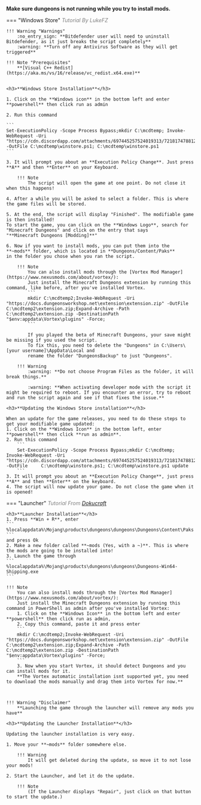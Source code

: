 **Make sure dungeons is not running while you try to install mods.**

=== "Windows Store" 
	<span style="color:gray">*Tutorial By LukeFZ*</span>  

	!!! Warning "Warnings"
		:no_entry_sign: **Bitdefender user will need to uninstall Bitdefender, as it just breaks the script completely**  
		:warning: **Turn off any Antivirus Software as they will get triggered**  

	!!! Note "Prerequisites"
		**[Visual C++ Redist](https://aka.ms/vs/16/release/vc_redist.x64.exe)**  


	<h3>**Windows Store Installation**</h3>

	1. Click on the **Windows icon** in the bottom left and enter **powershell** then click run as admin  

	2. Run this command

	```
	Set-ExecutionPolicy -Scope Process Bypass;mkdir C:\mcdtemp; Invoke-WebRequest -Uri "https://cdn.discordapp.com/attachments/697445257524019313/721817478812139520/mcdungeon_winstore_install_v7_5.ps1" -OutFile C:\mcdtemp\winstore.ps1; C:\mcdtemp\winstore.ps1
	```

	3. It will prompt you about an **Execution Policy Change**. Just press **A** and then **Enter** on your Keyboard.

		!!! Note
			The script will open the game at one point. Do not close it when this happens!

	4. After a while you will be asked to select a folder. This is where the game files will be stored.

	5. At the end, the script will display "Finished". The modifiable game is then installed! 
	To start the game, you can click on the **Windows Logo**, search for "Minecraft Dungeons" and click on the entry that says
	"**Minecraft Dungeons [Modding]**"

	6. Now if you want to install mods, you can put them into the **~mods** folder, which is located in **Dungeons/Content/Paks**
	in the folder you chose when you ran the script.

		!!! Note
			You can also install mods through the [Vortex Mod Manager](https://www.nexusmods.com/about/vortex/):  
			Just install the Minecraft Dungeons extension by running this command, like before, after you've installed Vortex.
			```
			mkdir C:\mcdtemp2;Invoke-WebRequest -Uri "https://docs.dungeonsworkshop.net\extension\extension.zip" -OutFile C:\mcdtemp2\extension.zip;Expand-Archive -Path C:\mcdtemp2\extension.zip -DestinationPath "$env:appdata\Vortex\plugins" -Force;
			```

			If you played the beta of Minecraft Dungeons, your save might be missing if you used the script.
			To fix this, you need to delete the "Dungeons" in C:\Users\[your username]\AppData\Local and 
			rename the folder "DungeonsBackup" to just "Dungeons".

		!!! Warning
			:warning: **Do not choose Program Files as the folder, it will break things.**  
		
			:warning: **When activating developer mode with the script it might be required to reboot. If you encounter an error, try to reboot and run the script again and see if that fixes the issue.**
		
	<h3>**Updating the Windows Store installation**</h3>
	
	When an update for the game releases, you need to do these steps to get your modifiable game updated:  
	1. Click on the **Windows Icon** in the bottom left, enter **powershell** then click **run as admin**.   
	2. Run this command
		```
		Set-ExecutionPolicy -Scope Process Bypass;mkdir C:\mcdtemp; Invoke-WebRequest -Uri 		"https://cdn.discordapp.com/attachments/697445257524019313/721817478812139520/mcdungeon_winstore_install_v7_5.ps1" -OutFile 	C:\mcdtemp\winstore.ps1; C:\mcdtemp\winstore.ps1 update
		```
	3. It will prompt you about an **Execution Policy Change**, just press **A** and then **Enter** on the keyboard.  
	4. The script will now update your game. Do not close the game when it is opened!
	

=== "Launcher"
	<span style="color:gray">*Tutorial From [Dokucraft](https://discord.gg/2MB8bRQ)*</span>  

	<h3>**Launcher Installation**</h3>
	1. Press **Win + R**, enter
	```
	%localappdata%\Mojang\products\dungeons\dungeons\Dungeons\Content\Paks
	```
	and press Ok  
	2. Make a new folder called **~mods (Yes, with a ~)**. This is where the mods are going to be installed into!  
	3. Launch the game through
	```
	%localappdata%\Mojang\products\dungeons\dungeons\Dungeons-Win64-Shipping.exe
	```  

	!!! Note
		You can also install mods through the [Vortex Mod Manager](https://www.nexusmods.com/about/vortex/):  
		Just install the Minecraft Dungeons extension by running this command in PowerShell as admin after you've installed Vortex:  
		1. Click on the **Windows Icon** in the bottom left and enter **powershell** then click run as admin,  
		2. Copy this command, paste it and press enter  
		```
		mkdir C:\mcdtemp2;Invoke-WebRequest -Uri "https://docs.dungeonsworkshop.net\extension\extension.zip" -OutFile C:\mcdtemp2\extension.zip;Expand-Archive -Path C:\mcdtemp2\extension.zip -DestinationPath "$env:appdata\Vortex\plugins" -Force;
		```  
		3. Now when you start Vortex, it should detect Dungeons and you can install mods for it.  
		**The Vortex automatic installation isnt supported yet, you need to download the mods manually and drag them into Vortex for now.**  



	!!! Warning "Disclaimer"
		**Launching the game through the launcher will remove any mods you have**

	<h3>**Updating the Launcher Installation**</h3>
	
	Updating the launcher installation is very easy.

	1. Move your **~mods** folder somewhere else. 

		!!! Warning 
			It will get deleted during the update, so move it to not lose your mods!  

	2. Start the Launcher, and let it do the update.

		!!! Note 
			(If the Launcher displays "Repair", just click on that button to start the update.)
